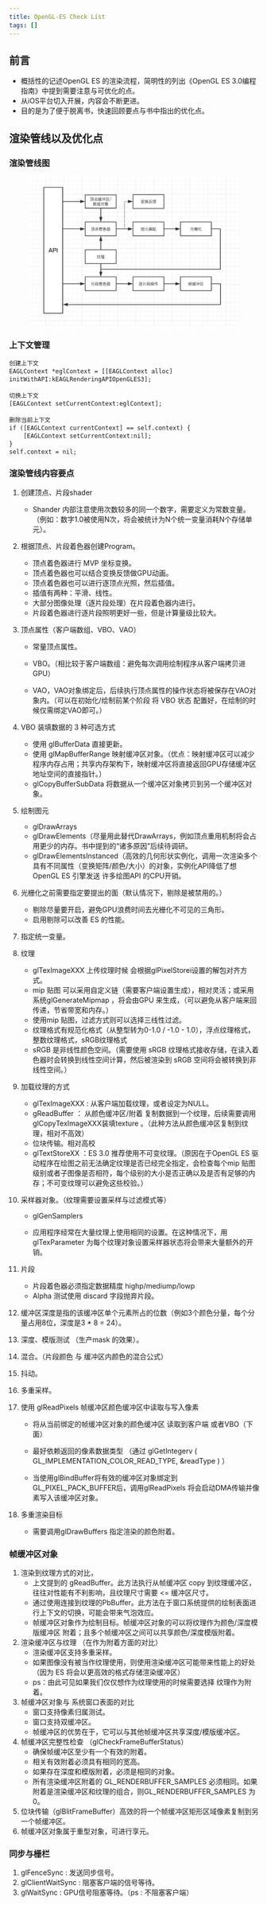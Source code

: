 ```yaml
---
title: OpenGL-ES Check List
tags: []
---
```


## 前言

- 概括性的记述OpenGL ES 的渲染流程，简明性的列出《OpenGL ES 3.0编程指南》中提到需要注意与可优化的点。
- 从iOS平台切入开展，内容会不断更进。
- 目的是为了便于脱离书，快速回顾要点与书中指出的优化点。

## 渲染管线以及优化点

### 渲染管线图

<center>
<img src ="/assets/article/OpenGL-ES-pipelining.png" width="424" height="300.0" />
</center>

### 上下文管理

```
创建上下文
EAGLContext *eglContext = [[EAGLContext alloc] initWithAPI:kEAGLRenderingAPIOpenGLES3];

切换上下文
[EAGLContext setCurrentContext:eglContext];

删除当前上下文
if ([EAGLContext currentContext] == self.context) {
    [EAGLContext setCurrentContext:nil];
}
self.context = nil;
```

### 渲染管线内容要点

1. 创建顶点、片段shader

   - Shander 内部注意使用次数较多的同一个数字，需要定义为常数变量。（例如：数字1.0被使用N次，将会被统计为N个统一变量消耗N个存储单元）。

2. 根据顶点、片段着色器创建Program。

   - 顶点着色器进行 MVP 坐标变换。
   - 顶点着色器也可以结合变换反馈做GPU动画。
   - 顶点着色器也可以进行逐顶点光照，然后插值。
   - 插值有两种：平滑、线性。
   - 大部分图像处理（逐片段处理）在片段着色器内进行。
   - 片段着色器进行逐片段照明更好一些，但是计算量级比较大。

3. 顶点属性（客户端数组、VBO、VAO）

   - 常量顶点属性。

   - VBO。（相比较于客户端数组：避免每次调用绘制程序从客户端拷贝进GPU）
   - VAO，VAO对象绑定后，后续执行顶点属性的操作状态将被保存在VAO对象内。（可以在初始化/绘制前某个阶段 将 VBO 状态 配置好，在绘制的时候仅需绑定VAO即可。）

4. VBO 装填数据的 3 种可选方式

   - 使用 glBufferData 直接更新。
   - 使用 glMapBufferRange 映射缓冲区对象。（优点：映射缓冲区可以减少程序内存占用；共享内存架构下，映射缓冲区将直接返回GPU存储缓冲区地址空间的直接指针。）
   - glCopyBufferSubData 将数据从一个缓冲区对象拷贝到另一个缓冲区对象。

5. 绘制图元

   - glDrawArrays
   - glDrawElements（尽量用此替代DrawArrays，例如顶点重用机制将会占用更少的内存。书中提到的“诸多原因”后续待调研。
   - glDrawElementsInstanced（高效的几何形状实例化，调用一次渲染多个具有不同属性（变换矩阵/颜色/大小）的对象，实例化API降低了想 OpenGL ES 引擎发送 许多绘图API 的CPU开销。

6. 光栅化之前需要指定要提出的面（默认情况下，剔除是被禁用的。）

   - 剔除尽量要开启，避免GPU浪费时间去光栅化不可见的三角形。
   - 启用剔除可以改善 ES 的性能。

7. 指定统一变量。

8. 纹理

   - glTexImageXXX 上传纹理时候 会根据glPixelStorei设置的解包对齐方式。
   - mip 贴图 可以采用自定义链（需要客户端设置生成），相对灵活；或采用系统glGenerateMipmap ，将会由GPU 来生成，（可以避免从客户端来回传递，节省带宽和内存。）
   - 使用mip 贴图，过滤方式则可以选择三线性过滤。
   - 纹理格式有规范化格式（从整型转为0-1.0 / -1.0 - 1.0），浮点纹理格式，整数纹理格式，sRGB纹理格式
   - sRGB 是非线性颜色空间。（需要使用 sRGB 纹理格式接收存储，在读入着色器时会转换到线性空间计算，然后被渲染到 sRGB 空间将会被转换到非线性空间。）

9. 加载纹理的方式

   - glTexImageXXX : 从客户端加载纹理，或者设定为NULL。
   - gReadBuffer ： 从颜色缓冲区/附着 复制数据到一个纹理，后续需要调用glCopyTexImageXXX装填texture 。（此种方法从颜色缓冲区复制到纹理，相对不高效）
   - 位块传输。相对高校
   - glTextStoreXX ：ES 3.0 推荐使用不可变纹理。（原因在于OpenGL ES 驱动程序在绘图之前无法确定纹理是否已经完全指定，会检查每个mip 贴图级别或者子图像是否相符，每个级别的大小是否正确以及是否有足够的内存；不可变纹理可以避免这些校验。）

10. 采样器对象。（纹理需要设置采样与过滤模式等）

    - glGenSamplers 

    - 应用程序经常在大量纹理上使用相同的设置。在这种情况下，用glTexParameter 为每个纹理对象设置采样器状态将会带来大量额外的开销。

11. 片段

    - 片段着色器必须指定数据精度 highp/mediump/lowp
    - Alpha 测试使用 discard 字段抛弃片段。

12. 缓冲区深度是指的该缓冲区单个元素所占的位数（例如3个颜色分量，每个分量占用8位，深度是3 * 8 = 24）。

13. 深度、模版测试 （生产mask 的效果）。

14. 混合。（片段颜色 与 缓冲区内颜色的混合公式）

15. 抖动。

16. 多重采样。

17. 使用 glReadPixels 帧缓冲区颜色缓冲区中读取与写入像素 

    - 将从当前绑定的帧缓冲区对象的颜色缓冲区 读取到客户端 或者VBO（下面）

    - 最好依赖返回的像素数据类型 （通过 glGetIntegerv ( GL_IMPLEMENTATION_COLOR_READ_TYPE, &readType ) ）
    - 当使用glBindBuffer将有效的缓冲区对象绑定到 GL_PIXEL_PACK_BUFFER后，调用glReadPixels 将会启动DMA传输并像素写入该缓冲区对象。

18. 多重渲染目标

    - 需要调用glDrawBuffers 指定渲染的颜色附着。

### 帧缓冲区对象

1. 渲染到纹理方式的对比，
   - 上文提到的 gReadBuffer。此方法执行从帧缓冲区 copy 到纹理缓冲区，往往对性能有不利影响，且纹理尺寸需要 <= 缓冲区尺寸。
   - 通过使用连接到纹理的PbBuffer。此方法在于窗口系统提供的绘制表面进行上下文的切换，可能会带来气泡效应。
   - 帧缓冲区对象作为绘制目标。帧缓冲区对象的可以将纹理作为颜色/深度模版缓冲区 附着；且多个帧缓冲区之间可以共享颜色/深度模版附着。
2. 渲染缓冲区与纹理 （在作为附着方面的对比）
   - 渲染缓冲区支持多重采样。
   - 如果图像没有被当作纹理使用，则使用渲染缓冲区可能带来性能上的好处（因为 ES 将会以更高效的格式存储渲染缓冲区）
   - ps：由此可见如果我们仅仅想作为纹理使用的时候需要选择 纹理作为附着。
3. 帧缓冲区对象与 系统窗口表面的对比
   - 窗口支持像素归属测试。
   - 窗口支持双缓冲区。
   - 帧缓冲区的优势在于，它可以与其他帧缓冲区共享深度/模版缓冲区。
4. 帧缓冲区完整性检查 （glCheckFrameBufferStatus）
   - 确保帧缓冲区至少有一个有效的附着。
   - 相关有效附着必须具有相同的宽高。
   - 如果存在深度和模版附着，必须是相同的对象。
   - 所有渲染缓冲区附着的 GL_RENDERBUFFER_SAMPLES 必须相同。如果附着是渲染缓冲区和纹理的组合，则GL_RENDERBUFFER_SAMPLES 为0。
5. 位块传输（glBlitFrameBuffer）高效的将一个帧缓冲区矩形区域像素复制到另一个帧缓冲区。
6. 帧缓冲区对象属于重型对象，可进行享元。

### 同步与栅栏

1. glFenceSync : 发送同步信号。
2. glClientWaitSync : 阻塞客户端的信号等待。
3. glWaitSync : GPU信号阻塞等待。（ps : 不阻塞客户端）
